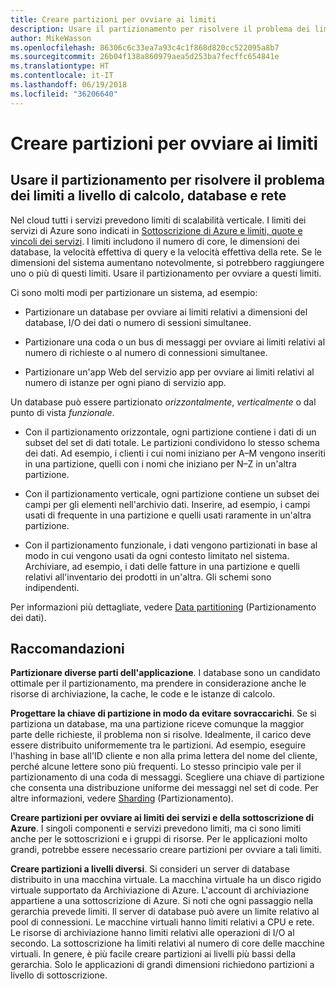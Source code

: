 ```yaml
---
title: Creare partizioni per ovviare ai limiti
description: Usare il partizionamento per risolvere il problema dei limiti a livello di calcolo, database e rete
author: MikeWasson
ms.openlocfilehash: 86306c6c33ea7a93c4c1f868d820cc522095a8b7
ms.sourcegitcommit: 26b04f138a860979aea5d253ba7fecffc654841e
ms.translationtype: HT
ms.contentlocale: it-IT
ms.lasthandoff: 06/19/2018
ms.locfileid: "36206640"
---
```

# <a name="partition-around-limits"></a>Creare partizioni per ovviare ai limiti

## <a name="use-partitioning-to-work-around-database-network-and-compute-limits"></a>Usare il partizionamento per risolvere il problema dei limiti a livello di calcolo, database e rete

Nel cloud tutti i servizi prevedono limiti di scalabilità verticale. I limiti dei servizi di Azure sono indicati in [Sottoscrizione di Azure e limiti, quote e vincoli dei servizi][azure-limits]. I limiti includono il numero di core, le dimensioni dei database, la velocità effettiva di query e la velocità effettiva della rete. Se le dimensioni del sistema aumentano notevolmente, si potrebbero raggiungere uno o più di questi limiti. Usare il partizionamento per ovviare a questi limiti.

Ci sono molti modi per partizionare un sistema, ad esempio:

- Partizionare un database per ovviare ai limiti relativi a dimensioni del database, I/O dei dati o numero di sessioni simultanee.

- Partizionare una coda o un bus di messaggi per ovviare ai limiti relativi al numero di richieste o al numero di connessioni simultanee.

- Partizionare un'app Web del servizio app per ovviare ai limiti relativi al numero di istanze per ogni piano di servizio app. 

Un database può essere partizionato *orizzontalmente*, *verticalmente* o dal punto di vista *funzionale*.

- Con il partizionamento orizzontale, ogni partizione contiene i dati di un subset del set di dati totale. Le partizioni condividono lo stesso schema dei dati. Ad esempio, i clienti i cui nomi iniziano per A&ndash;M vengono inseriti in una partizione, quelli con i nomi che iniziano per N&ndash;Z in un'altra partizione.

- Con il partizionamento verticale, ogni partizione contiene un subset dei campi per gli elementi nell'archivio dati. Inserire, ad esempio, i campi usati di frequente in una partizione e quelli usati raramente in un'altra partizione.

- Con il partizionamento funzionale, i dati vengono partizionati in base al modo in cui vengono usati da ogni contesto limitato nel sistema. Archiviare, ad esempio, i dati delle fatture in una partizione e quelli relativi all'inventario dei prodotti in un'altra. Gli schemi sono indipendenti.

Per informazioni più dettagliate, vedere [Data partitioning][data-partitioning-guidance] (Partizionamento dei dati).

## <a name="recommendations"></a>Raccomandazioni

**Partizionare diverse parti dell'applicazione**. I database sono un candidato ottimale per il partizionamento, ma prendere in considerazione anche le risorse di archiviazione, la cache, le code e le istanze di calcolo.

**Progettare la chiave di partizione in modo da evitare sovraccarichi**. Se si partiziona un database, ma una partizione riceve comunque la maggior parte delle richieste, il problema non si risolve. Idealmente, il carico deve essere distribuito uniformemente tra le partizioni. Ad esempio, eseguire l'hashing in base all'ID cliente e non alla prima lettera del nome del cliente, perché alcune lettere sono più frequenti. Lo stesso principio vale per il partizionamento di una coda di messaggi. Scegliere una chiave di partizione che consenta una distribuzione uniforme dei messaggi nel set di code. Per altre informazioni, vedere [Sharding][sharding] (Partizionamento).

**Creare partizioni per ovviare ai limiti dei servizi e della sottoscrizione di Azure**. I singoli componenti e servizi prevedono limiti, ma ci sono limiti anche per le sottoscrizioni e i gruppi di risorse. Per le applicazioni molto grandi, potrebbe essere necessario creare partizioni per ovviare a tali limiti.  

**Creare partizioni a livelli diversi**. Si consideri un server di database distribuito in una macchina virtuale. La macchina virtuale ha un disco rigido virtuale supportato da Archiviazione di Azure. L'account di archiviazione appartiene a una sottoscrizione di Azure. Si noti che ogni passaggio nella gerarchia prevede limiti. Il server di database può avere un limite relativo al pool di connessioni. Le macchine virtuali hanno limiti relativi a CPU e rete. Le risorse di archiviazione hanno limiti relativi alle operazioni di I/O al secondo. La sottoscrizione ha limiti relativi al numero di core delle macchine virtuali. In genere, è più facile creare partizioni ai livelli più bassi della gerarchia. Solo le applicazioni di grandi dimensioni richiedono partizioni a livello di sottoscrizione. 

<!-- links -->

[azure-limits]: /azure/azure-subscription-service-limits
[data-partitioning-guidance]: ../../best-practices/data-partitioning.md
[sharding]: ../../patterns/sharding.md

 